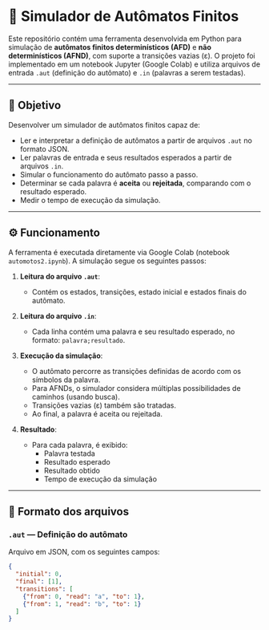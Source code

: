 # 🧮 Simulador de Autômatos Finitos

Este repositório contém uma ferramenta desenvolvida em Python para simulação de **autômatos finitos determinísticos (AFD)** e **não determinísticos (AFND)**, com suporte a transições vazias (ε). O projeto foi implementado em um notebook Jupyter (Google Colab) e utiliza arquivos de entrada `.aut` (definição do autômato) e `.in` (palavras a serem testadas).

---

## 📌 Objetivo

Desenvolver um simulador de autômatos finitos capaz de:

- Ler e interpretar a definição de autômatos a partir de arquivos `.aut` no formato JSON.
- Ler palavras de entrada e seus resultados esperados a partir de arquivos `.in`.
- Simular o funcionamento do autômato passo a passo.
- Determinar se cada palavra é **aceita** ou **rejeitada**, comparando com o resultado esperado.
- Medir o tempo de execução da simulação.

---

## ⚙️ Funcionamento

A ferramenta é executada diretamente via Google Colab (notebook `automotos2.ipynb`). A simulação segue os seguintes passos:

1. **Leitura do arquivo `.aut`**:
   - Contém os estados, transições, estado inicial e estados finais do autômato.

2. **Leitura do arquivo `.in`**:
   - Cada linha contém uma palavra e seu resultado esperado, no formato: `palavra;resultado`.

3. **Execução da simulação**:
   - O autômato percorre as transições definidas de acordo com os símbolos da palavra.
   - Para AFNDs, o simulador considera múltiplas possibilidades de caminhos (usando busca).
   - Transições vazias (ε) também são tratadas.
   - Ao final, a palavra é aceita ou rejeitada.

4. **Resultado**:
   - Para cada palavra, é exibido:
     - Palavra testada
     - Resultado esperado
     - Resultado obtido
     - Tempo de execução da simulação

---

## 🧾 Formato dos arquivos

### `.aut` — Definição do autômato

Arquivo em JSON, com os seguintes campos:

```json
{
  "initial": 0,
  "final": [1],
  "transitions": [
    {"from": 0, "read": "a", "to": 1},
    {"from": 1, "read": "b", "to": 1}
  ]
}

